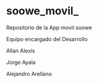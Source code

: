 # soowe_movil_
Repositorio de la App movil soowe


Equipo encargado del Desarrollo

Allan Alexis

Jorge Ayala

Alejandro Arellano
